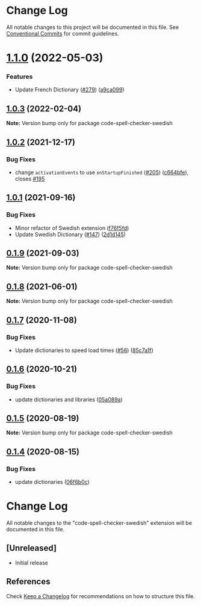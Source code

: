 # Change Log

All notable changes to this project will be documented in this file.
See [Conventional Commits](https://conventionalcommits.org) for commit guidelines.

# [1.1.0](https://github.com/streetsidesoftware/vscode-cspell-dict-extensions/compare/code-spell-checker-swedish@1.0.3...code-spell-checker-swedish@1.1.0) (2022-05-03)


### Features

* Update French Dictionary ([#279](https://github.com/streetsidesoftware/vscode-cspell-dict-extensions/issues/279)) ([a9ca099](https://github.com/streetsidesoftware/vscode-cspell-dict-extensions/commit/a9ca09906ac2abdf20662246077e84c510d42a86))





## [1.0.3](https://github.com/streetsidesoftware/vscode-cspell-dict-extensions/compare/code-spell-checker-swedish@1.0.2...code-spell-checker-swedish@1.0.3) (2022-02-04)

**Note:** Version bump only for package code-spell-checker-swedish





## [1.0.2](https://github.com/streetsidesoftware/vscode-cspell-dict-extensions/compare/code-spell-checker-swedish@1.0.1...code-spell-checker-swedish@1.0.2) (2021-12-17)


### Bug Fixes

* change `activationEvents` to use `onStartupFinished` ([#205](https://github.com/streetsidesoftware/vscode-cspell-dict-extensions/issues/205)) ([c664bfe](https://github.com/streetsidesoftware/vscode-cspell-dict-extensions/commit/c664bfe88497c9eaf82aa5549734d99db9194001)), closes [#195](https://github.com/streetsidesoftware/vscode-cspell-dict-extensions/issues/195)





## [1.0.1](https://github.com/streetsidesoftware/vscode-cspell-dict-extensions/compare/code-spell-checker-swedish@0.1.9...code-spell-checker-swedish@1.0.1) (2021-09-16)


### Bug Fixes

* Minor refactor of Swedish extension ([f76f5fd](https://github.com/streetsidesoftware/vscode-cspell-dict-extensions/commit/f76f5fdb13c299faf1acf5f51bf114fe31642a0d))
* Update Swedish Dictionary ([#147](https://github.com/streetsidesoftware/vscode-cspell-dict-extensions/issues/147)) ([2d1d145](https://github.com/streetsidesoftware/vscode-cspell-dict-extensions/commit/2d1d145949011d06af5acde548001f03c6dec09d))





## [0.1.9](https://github.com/streetsidesoftware/vscode-cspell-dict-extensions/compare/code-spell-checker-swedish@0.1.8...code-spell-checker-swedish@0.1.9) (2021-09-03)

**Note:** Version bump only for package code-spell-checker-swedish





## [0.1.8](https://github.com/streetsidesoftware/vscode-cspell-dict-extensions/compare/code-spell-checker-swedish@0.1.7...code-spell-checker-swedish@0.1.8) (2021-06-01)

**Note:** Version bump only for package code-spell-checker-swedish





## [0.1.7](https://github.com/streetsidesoftware/vscode-cspell-dict-extensions/compare/code-spell-checker-swedish@0.1.6...code-spell-checker-swedish@0.1.7) (2020-11-08)


### Bug Fixes

* Update dictionaries to speed load times ([#56](https://github.com/streetsidesoftware/vscode-cspell-dict-extensions/issues/56)) ([85c7a1f](https://github.com/streetsidesoftware/vscode-cspell-dict-extensions/commit/85c7a1f3363945594f6d86dbb7dae7f4c95a76e7))





## [0.1.6](https://github.com/streetsidesoftware/vscode-cspell-dict-extensions/compare/code-spell-checker-swedish@0.1.5...code-spell-checker-swedish@0.1.6) (2020-10-21)


### Bug Fixes

* update dictionaries and libraries ([05a089a](https://github.com/streetsidesoftware/vscode-cspell-dict-extensions/commit/05a089add3e0e3606ac1604df1539adfb272461f))





## [0.1.5](https://github.com/streetsidesoftware/vscode-cspell-dict-extensions/compare/code-spell-checker-swedish@0.1.4...code-spell-checker-swedish@0.1.5) (2020-08-19)

**Note:** Version bump only for package code-spell-checker-swedish





## [0.1.4](https://github.com/streetsidesoftware/vscode-cspell-dict-extensions/compare/code-spell-checker-swedish@0.1.3...code-spell-checker-swedish@0.1.4) (2020-08-15)


### Bug Fixes

* update dictionaries ([06f6b0c](https://github.com/streetsidesoftware/vscode-cspell-dict-extensions/commit/06f6b0cd9c011d55de841aa75591422a18d8a8f6))





# Change Log
All notable changes to the "code-spell-checker-swedish" extension will be documented in this file.

## [Unreleased]
- Initial release

## References
Check [Keep a Changelog](http://keepachangelog.com/) for recommendations on how to structure this file.

